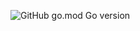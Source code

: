 ![GitHub go.mod Go version](https://img.shields.io/github/go-mod/go-version/ucanme/gdp?color=red&style=plastic)